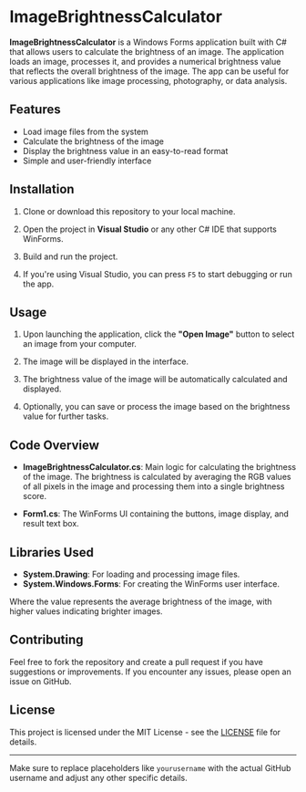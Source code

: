 # ImageBrightnessCalculator

**ImageBrightnessCalculator** is a Windows Forms application built with C# that allows users to calculate the brightness of an image. The application loads an image, processes it, and provides a numerical brightness value that reflects the overall brightness of the image. The app can be useful for various applications like image processing, photography, or data analysis.

## Features

- Load image files from the system
- Calculate the brightness of the image
- Display the brightness value in an easy-to-read format
- Simple and user-friendly interface

## Installation

1. Clone or download this repository to your local machine.

2. Open the project in **Visual Studio** or any other C# IDE that supports WinForms.

3. Build and run the project.

4. If you're using Visual Studio, you can press `F5` to start debugging or run the app.

## Usage

1. Upon launching the application, click the **"Open Image"** button to select an image from your computer.
   
2. The image will be displayed in the interface.

3. The brightness value of the image will be automatically calculated and displayed.

4. Optionally, you can save or process the image based on the brightness value for further tasks.

## Code Overview

- **ImageBrightnessCalculator.cs**: Main logic for calculating the brightness of the image. The brightness is calculated by averaging the RGB values of all pixels in the image and processing them into a single brightness score.
  
- **Form1.cs**: The WinForms UI containing the buttons, image display, and result text box.

## Libraries Used

- **System.Drawing**: For loading and processing image files.
- **System.Windows.Forms**: For creating the WinForms user interface.

Where the value represents the average brightness of the image, with higher values indicating brighter images.

## Contributing

Feel free to fork the repository and create a pull request if you have suggestions or improvements. If you encounter any issues, please open an issue on GitHub.

## License

This project is licensed under the MIT License - see the [LICENSE](LICENSE) file for details.

---

Make sure to replace placeholders like `yourusername` with the actual GitHub username and adjust any other specific details.
